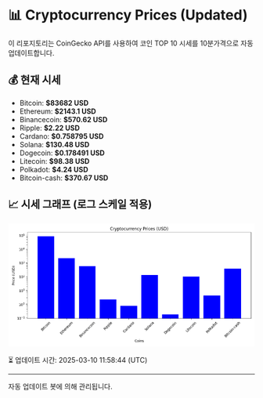 
# 📊 Cryptocurrency Prices (Updated)

이 리포지토리는 CoinGecko API를 사용하여 코인 TOP 10 시세를 10분가격으로 자동 업데이트합니다.

## 💰 현재 시세
- Bitcoin: **$83682 USD**
- Ethereum: **$2143.1 USD**
- Binancecoin: **$570.62 USD**
- Ripple: **$2.22 USD**
- Cardano: **$0.758795 USD**
- Solana: **$130.48 USD**
- Dogecoin: **$0.178491 USD**
- Litecoin: **$98.38 USD**
- Polkadot: **$4.24 USD**
- Bitcoin-cash: **$370.67 USD**

## 📈 시세 그래프 (로그 스케일 적용)
![Crypto Prices](crypto_prices.png)

⏳ 업데이트 시간: 2025-03-10 11:58:44 (UTC)

---
자동 업데이트 봇에 의해 관리됩니다.
